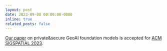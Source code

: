 ```yaml
---
layout: post
date: 2023-09-08 00:00:00-0000
inline: true
related_posts: false
---
```


[Our paper](https://arxiv.org/abs/2309.17319) on private&secure GeoAI foundation models is accepted for [ACM SIGSPATIAL 2023](https://sigspatial2023.sigspatial.org/).